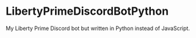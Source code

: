 # LibertyPrimeDiscordBotPython
 My Liberty Prime Discord bot but written in Python instead of JavaScript.
